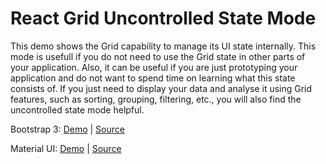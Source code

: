 # React Grid Uncontrolled State Mode

This demo shows the Grid capability to manage its UI state internally. This mode is usefull if you do not need to use the Grid state in other parts of your application. Also, it can be useful if you are just prototyping your application and do not want to spend time on learning what this state consists of. If you just need to display your data and analyse it using Grid features, such as sorting, grouping, filtering, etc., you will also find the uncontrolled state mode helpful.

Bootstrap 3:
[Demo](http://devexpress.github.io/devextreme-reactive/react/grid/demos/#/bootstrap3/featured/uncontrolled-mode) |
[Source](https://github.com/DevExpress/devextreme-reactive/tree/master/packages/dx-react-demos/src/bootstrap3/featured/uncontrolled-mode.jsx)

Material UI:
[Demo](http://devexpress.github.io/devextreme-reactive/react/grid/demos/#/material-ui/featured/uncontrolled-mode) |
[Source](https://github.com/DevExpress/devextreme-reactive/tree/master/packages/dx-react-demos/src/material-ui/featured/uncontrolled-mode.jsx)

